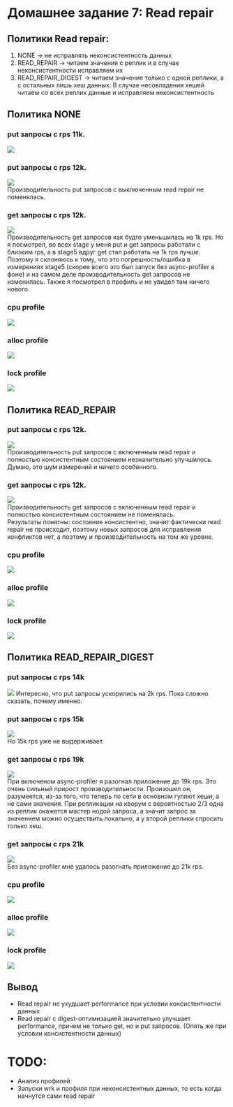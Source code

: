 # Домашнее задание 7: Read repair

## Политики Read repair:
1) NONE -> не исправлять неконсистентность данных
2) READ_REPAIR -> читаем значения с реплик и в случае неконсистентности исправляем их
3) READ_REPAIR_DIGEST -> читаем значение только с одной реплики, а с остальных лишь хеш данных. В случае несовпадения хешей читаем со всех реплик данные и исправляем неконсистентность

## Политика NONE

### put запросы с rps 11k.
![](no_repair/wrk_put_11k_rps.png)  

### put запросы с rps 12k.  
![](no_repair/wrk_put_12k_rps.png)  
Производительность put запросов с выключенным read repair не поменялась.  

### get запросы с rps 12k.
![](no_repair/wrk_get_12k_rps.png)  
Производительность get запросов как будто уменьшилась на 1k rps. Но я посмотрел, во всех stage у меня put и get запросы работали с близким rps, а в stage5 вдруг get стал работать на 1k rps лучше. Поэтому я склоняюсь к тому, что это погрешность/ошибка в измерениях stage5 (скорее всего это был запуск без async-profiler в фоне) и на самом деле производительность get запросов не изменилась. Также я посмотрел в профиль и не увидел там ничего нового.    

### cpu profile
![](no_repair/cpu.png)

### alloc profile
![](no_repair/alloc.png)

### lock profile
![](no_repair/lock.png)

## Политика READ_REPAIR

### put запросы с rps 12k.
![](read_repair/wrk_put_12k_rps.png)  
Производительность put запросов с включенным read repair и полностью консистентным состоянием незначительно улучшилось. Думаю, это шум измерений и ничего особенного.  

### get запросы с rps 12k.
![](read_repair/wrk_get_12k_rps.png)  
Производительность get запросов с включенным read repair и полностью консистентным состоянием не поменялась.  
Результаты понятны: состояние консистентно, значит фактически read repair не происходит, поэтому новых запросов для исправления конфликтов нет, а поэтому и производительность на том же уровне.  

### cpu profile
![](read_repair/cpu.png)

### alloc profile
![](read_repair/alloc.png)

### lock profile
![](read_repair/lock.png)

## Политика READ_REPAIR_DIGEST

### put запросы с rps 14k
![](digest_repair/wrk_put_14k_rps.png) 
Интересно, что put запросы ускорились на 2k rps. Пока сложно сказать, почему именно.

### put запросы с rps 15k
![](digest_repair/wrk_put_15k_rps.png)  
Но 15k rps уже не выдерживает. 

### get запросы с rps 19k
![](digest_repair/wrk_get_19k_rps.png)  
При включеном async-profiler я разогнал приложение до 19k rps. Это очень сильный прирост производительности. Произошел он, разумеется, из-за того, что теперь по сети в основном гуляют хеши, а не сами значения. При репликации на кворум с вероятностью 2/3 одна из реплик окажется мастер нодой запроса, а значит запрос за значением можно осуществить локально, а у второй реплики спросить только хеш.  

### get запросы с rps 21k
![](digest_repair/wrk_get_21k_rps.png)  
Без async-profiler мне удалось разогнать приложение до 21k rps. 

### cpu profile
![](digest_repair/cpu.png)

### alloc profile
![](digest_repair/alloc.png)

### lock profile
![](digest_repair/lock.png)

## Вывод
* Read repair не ухудшает performance при условии консистентности данных
* Read repair с digest-оптимизацией значительно улучшает performance, причем не только get, но и put запросов. (Опять же при условии консистентности данных)

# TODO:
* Анализ профилей
* Запуски wrk и профиля при неконсистентных данных, то есть когда начнутся сами read repair
